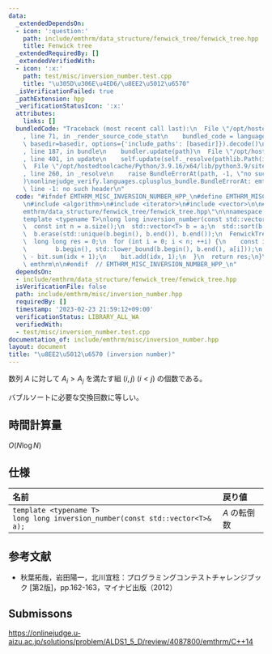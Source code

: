 ```yaml
---
data:
  _extendedDependsOn:
  - icon: ':question:'
    path: include/emthrm/data_structure/fenwick_tree/fenwick_tree.hpp
    title: Fenwick tree
  _extendedRequiredBy: []
  _extendedVerifiedWith:
  - icon: ':x:'
    path: test/misc/inversion_number.test.cpp
    title: "\u305D\u306E\u4ED6/\u8EE2\u5012\u6570"
  _isVerificationFailed: true
  _pathExtension: hpp
  _verificationStatusIcon: ':x:'
  attributes:
    links: []
  bundledCode: "Traceback (most recent call last):\n  File \"/opt/hostedtoolcache/Python/3.9.16/x64/lib/python3.9/site-packages/onlinejudge_verify/documentation/build.py\"\
    , line 71, in _render_source_code_stat\n    bundled_code = language.bundle(stat.path,\
    \ basedir=basedir, options={'include_paths': [basedir]}).decode()\n  File \"/opt/hostedtoolcache/Python/3.9.16/x64/lib/python3.9/site-packages/onlinejudge_verify/languages/cplusplus.py\"\
    , line 187, in bundle\n    bundler.update(path)\n  File \"/opt/hostedtoolcache/Python/3.9.16/x64/lib/python3.9/site-packages/onlinejudge_verify/languages/cplusplus_bundle.py\"\
    , line 401, in update\n    self.update(self._resolve(pathlib.Path(included), included_from=path))\n\
    \  File \"/opt/hostedtoolcache/Python/3.9.16/x64/lib/python3.9/site-packages/onlinejudge_verify/languages/cplusplus_bundle.py\"\
    , line 260, in _resolve\n    raise BundleErrorAt(path, -1, \"no such header\"\
    )\nonlinejudge_verify.languages.cplusplus_bundle.BundleErrorAt: emthrm/data_structure/fenwick_tree/fenwick_tree.hpp:\
    \ line -1: no such header\n"
  code: "#ifndef EMTHRM_MISC_INVERSION_NUMBER_HPP_\n#define EMTHRM_MISC_INVERSION_NUMBER_HPP_\n\
    \n#include <algorithm>\n#include <iterator>\n#include <vector>\n\n#include \"\
    emthrm/data_structure/fenwick_tree/fenwick_tree.hpp\"\n\nnamespace emthrm {\n\n\
    template <typename T>\nlong long inversion_number(const std::vector<T>& a) {\n\
    \  const int n = a.size();\n  std::vector<T> b = a;\n  std::sort(b.begin(), b.end());\n\
    \  b.erase(std::unique(b.begin(), b.end()), b.end());\n  FenwickTree<int> bit(b.size());\n\
    \  long long res = 0;\n  for (int i = 0; i < n; ++i) {\n    const int idx = std::distance(\n\
    \        b.begin(), std::lower_bound(b.begin(), b.end(), a[i]));\n    res += i\
    \ - bit.sum(idx + 1);\n    bit.add(idx, 1);\n  }\n  return res;\n}\n\n}  // namespace\
    \ emthrm\n\n#endif  // EMTHRM_MISC_INVERSION_NUMBER_HPP_\n"
  dependsOn:
  - include/emthrm/data_structure/fenwick_tree/fenwick_tree.hpp
  isVerificationFile: false
  path: include/emthrm/misc/inversion_number.hpp
  requiredBy: []
  timestamp: '2023-02-23 21:59:12+09:00'
  verificationStatus: LIBRARY_ALL_WA
  verifiedWith:
  - test/misc/inversion_number.test.cpp
documentation_of: include/emthrm/misc/inversion_number.hpp
layout: document
title: "\u8EE2\u5012\u6570 (inversion number)"
---
```


数列 $A$ に対して $A_i > A_j$ を満たす組 $(i, j)$ ($i < j$) の個数である。

バブルソートに必要な交換回数に等しい。


## 時間計算量

$O(N\log{N})$


## 仕様

|名前|戻り値|
|:--|:--|
|`template <typename T>`<br>`long long inversion_number(const std::vector<T>& a);`|$A$ の転倒数|


## 参考文献

- 秋葉拓哉，岩田陽一，北川宜稔：プログラミングコンテストチャレンジブック \[第2版\]，pp.162-163，マイナビ出版（2012）


## Submissons

https://onlinejudge.u-aizu.ac.jp/solutions/problem/ALDS1_5_D/review/4087800/emthrm/C++14
